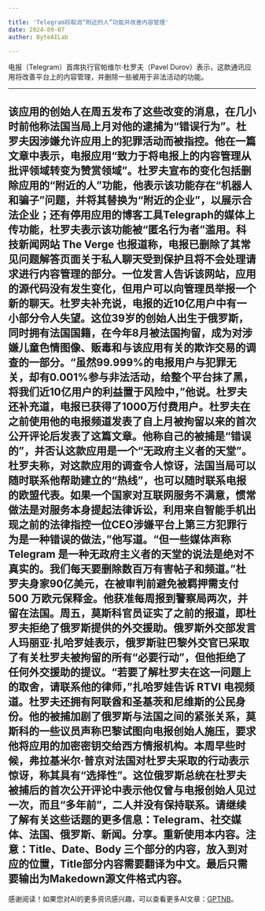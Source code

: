```yaml
---

title: 'Telegram将取消“附近的人”功能并改善内容管理'
date: 2024-09-07
author: ByteAILab

---
```


电报（Telegram）首席执行官帕维尔·杜罗夫（Pavel Durov）表示，这款通讯应用将改善平台上的内容管理，并删除一些被用于非法活动的功能。

---
该应用的创始人在周五发布了这些改变的消息，在几小时前他称法国当局上月对他的逮捕为“错误行为”。杜罗夫因涉嫌允许应用上的犯罪活动而被指控。他在一篇文章中表示，电报应用“致力于将电报上的内容管理从批评领域转变为赞赏领域”。杜罗夫宣布的变化包括删除应用的“附近的人”功能，他表示该功能存在“机器人和骗子”问题，并将其替换为“附近的企业”，以展示合法企业；还有停用应用的博客工具Telegraph的媒体上传功能，杜罗夫表示该功能被“匿名行为者”滥用。科技新闻网站 The Verge 也报道称，电报已删除了其常见问题解答页面关于私人聊天受到保护且将不会处理请求进行内容管理的部分。一位发言人告诉该网站，应用的源代码没有发生变化，但用户可以向管理员举报一个新的聊天。杜罗夫补充说，电报的近10亿用户中有一小部分令人失望。这位39岁的创始人出生于俄罗斯，同时拥有法国国籍，在今年8月被法国拘留，成为对涉嫌儿童色情图像、贩毒和与该应用有关的欺诈交易的调查的一部分。“虽然99.999%的电报用户与犯罪无关，却有0.001%参与非法活动，给整个平台抹了黑，将我们近10亿用户的利益置于风险中，”他说。杜罗夫还补充道，电报已获得了1000万付费用户。杜罗夫在之前使用他的电报频道发表了自上月被拘留以来的首次公开评论后发表了这篇文章。他称自己的被捕是“错误的”，并否认这款应用是一个“无政府主义者的天堂”。杜罗夫称，对这款应用的调查令人惊讶，法国当局可以随时联系他帮助建立的“热线”，也可以随时联系电报的欧盟代表。如果一个国家对互联网服务不满意，惯常做法是对服务本身提起法律诉讼，利用来自智能手机出现之前的法律指控一位CEO涉嫌平台上第三方犯罪行为是一种错误的做法，”他写道。“但一些媒体声称 Telegram 是一种无政府主义者的天堂的说法是绝对不真实的。我们每天要删除数百万有害帖子和频道。”杜罗夫身家90亿美元，在被审判前避免被羁押需支付 500 万欧元保释金。他获准每周报到警察局两次，并留在法国。周五，莫斯科官员证实了之前的报道，即杜罗夫拒绝了俄罗斯提供的外交援助。俄罗斯外交部发言人玛丽亚·扎哈罗娃表示，俄罗斯驻巴黎外交官已采取了有关杜罗夫被拘留的所有“必要行动”，但他拒绝了任何外交援助的提议。“若要了解杜罗夫在这一问题上的取舍，请联系他的律师，”扎哈罗娃告诉 RTVI 电视频道。杜罗夫还拥有阿联酋和圣基茨和尼维斯的公民身份。他的被捕加剧了俄罗斯与法国之间的紧张关系，莫斯科的一些议员声称巴黎试图向电报创始人施压，要求他将应用的加密密钥交给西方情报机构。本周早些时候，弗拉基米尔·普京对法国对杜罗夫采取的行动表示惊讶，称其具有“选择性”。这位俄罗斯总统在杜罗夫被捕后的首次公开评论中表示他仅曾与电报创始人见过一次，而且“多年前”，二人并没有保持联系。请继续了解有关这些话题的更多信息：Telegram、社交媒体、法国、俄罗斯、新闻。分享。重新使用本内容。注意：Title、Date、Body 三个部分的内容，放入到对应的位置，Title部分内容需要翻译为中文。最后只需要输出为Makedown源文件格式内容。
---
感谢阅读！如果您对AI的更多资讯感兴趣，可以查看更多AI文章：[GPTNB](https://gptnb.com)。